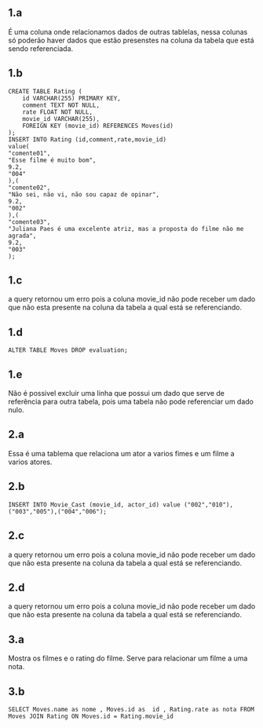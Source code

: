 ## 1.a
É uma coluna onde relacionamos dados de outras tablelas, nessa colunas só poderão haver dados que estão presenstes
na coluna da tabela que está sendo referenciada.

## 1.b
```
CREATE TABLE Rating (
	id VARCHAR(255) PRIMARY KEY,
    comment TEXT NOT NULL,
    rate FLOAT NOT NULL,
    movie_id VARCHAR(255),
    FOREIGN KEY (movie_id) REFERENCES Moves(id)
);
INSERT INTO Rating (id,comment,rate,movie_id)
value(
"comente01",
"Esse filme é muito bom",
9.2,
"004"
),(
"comente02",
"Não sei, não vi, não sou capaz de opinar",
9.2,
"002"
),(
"comente03",
"Juliana Paes é uma excelente atriz, mas a proposta do filme não me agrada",
9.2,
"003"
);
```

## 1.c
a query retornou um erro pois a coluna movie_id não pode receber um dado que não esta presente na coluna da tabela a qual está se referenciando.

## 1.d
```
ALTER TABLE Moves DROP evaluation;
```

## 1.e
Não é possivel excluir uma linha que possui um dado que serve de referência para outra tabela, pois uma tabela não pode referenciar
um dado nulo.

## 2.a
Essa é uma tablema que relaciona um ator a varios fimes e um filme a varios atores.

## 2.b
```
INSERT INTO Movie_Cast (movie_id, actor_id) value ("002","010"),("003","005"),("004","006");
```
## 2.c
a query retornou um erro pois a coluna movie_id não pode receber um dado que não esta presente na coluna da tabela a qual está se referenciando.

## 2.d
a query retornou um erro pois a coluna movie_id não pode receber um dado que não esta presente na coluna da tabela a qual está se referenciando.

## 3.a 
Mostra os filmes e o rating do filme. Serve para relacionar um filme a uma nota.

## 3.b
```
SELECT Moves.name as nome , Moves.id as  id , Rating.rate as nota FROM Moves JOIN Rating ON Moves.id = Rating.movie_id
```